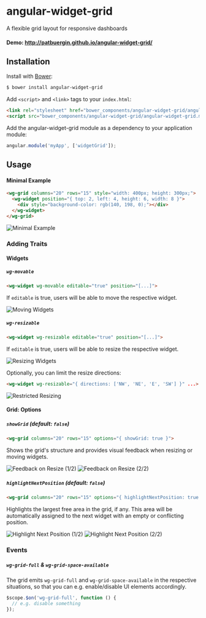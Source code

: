 # angular-widget-grid
A flexible grid layout for responsive dashboards

#### Demo: http://patbuergin.github.io/angular-widget-grid/

## Installation
Install with [Bower](http://bower.io/):

```sh
$ bower install angular-widget-grid
```

Add `<script>` and `<link>` tags to your `index.html`:

```html
<link rel="stylesheet" href="bower_components/angular-widget-grid/angular-widget-grid.css">
<script src="bower_components/angular-widget-grid/angular-widget-grid.min.js"></script>
```

Add the angular-widget-grid module as a dependency to your application module:

```javascript
angular.module('myApp', ['widgetGrid']);
```

## Usage
#### Minimal Example
```html
<wg-grid columns="20" rows="15" style="width: 400px; height: 300px;">
  <wg-widget position="{ top: 2, left: 4, height: 6, width: 8 }">
    <div style="background-color: rgb(140, 198, 0);"></div>
  </wg-widget>
</wg-grid>
```
![Minimal Example](https://raw.githubusercontent.com/patbuergin/angular-widget-grid/master/doc/wg-1.png)

### Adding Traits
#### Widgets
##### `wg-movable`
```html
<wg-widget wg-movable editable="true" position="[...]">
```
If `editable` is true, users will be able to move the respective widget.

![Moving Widgets](https://raw.githubusercontent.com/patbuergin/angular-widget-grid/master/doc/wg-2.png)

##### `wg-resizable`
```html
<wg-widget wg-resizable editable="true" position="[...]">
```
If `editable` is true, users will be able to resize the respective widget.

![Resizing Widgets](https://raw.githubusercontent.com/patbuergin/angular-widget-grid/master/doc/wg-3.png)

Optionally, you can limit the resize directions: 
```html
<wg-widget wg-resizable="{ directions: ['NW', 'NE', 'E', 'SW'] }" ...>
```

![Restricted Resizing](https://raw.githubusercontent.com/patbuergin/angular-widget-grid/master/doc/wg-4.png)

#### Grid: Options
##### `showGrid` (default: `false`)  
```html
<wg-grid columns="20" rows="15" options="{ showGrid: true }">
```
Shows the grid's structure and provides visual feedback when resizing or moving widgets.

![Feedback on Resize (1/2)](https://raw.githubusercontent.com/patbuergin/angular-widget-grid/master/doc/wg-5.png)
![Feedback on Resize (2/2)](https://raw.githubusercontent.com/patbuergin/angular-widget-grid/master/doc/wg-6.png)

##### `highlightNextPosition` (default: `false`)
```html
<wg-grid columns="20" rows="15" options="{ highlightNextPosition: true }">
```
Highlights the largest free area in the grid, if any. This area will be automatically assigned to the next widget with an empty or conflicting position.

![Highlight Next Position (1/2)](https://raw.githubusercontent.com/patbuergin/angular-widget-grid/master/doc/wg-7.png)
![Highlight Next Position (2/2)](https://raw.githubusercontent.com/patbuergin/angular-widget-grid/master/doc/wg-8.png)

### Events
##### `wg-grid-full` & `wg-grid-space-available`
The grid emits `wg-grid-full` and `wg-grid-space-available` in the respective situations, so that you can e.g. enable/disable UI elements accordingly.

```js
$scope.$on('wg-grid-full', function () {
  // e.g. disable something
});
```